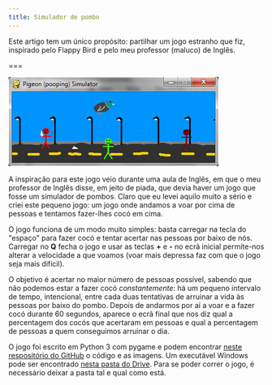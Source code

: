 ```yaml
---
title: Simulador de pombo
---
```


Este artigo tem um único propósito: partilhar um jogo estranho que fiz, inspirado pelo Flappy Bird e pelo meu professor (maluco) de Inglês.

===

![Captura de ecrã do jogo](simulator_screenshot.png)

A inspiração para este jogo veio durante uma aula de Inglês, em que o meu professor de Inglês disse, em jeito de piada, que devia haver um jogo que fosse um simulador de pombos.
Claro que eu levei aquilo muito a sério e criei este pequeno jogo: um jogo onde andamos a voar por cima de pessoas e tentamos fazer-lhes cocó em cima.

O jogo funciona de um modo muito simples: basta carregar na tecla do "espaço" para fazer cocó e tentar acertar nas pessoas por baixo de nós. Carregar no **Q** fecha o jogo e
usar as teclas **+** e **-** no ecrã inicial permite-nos alterar a velocidade a que voamos (voar mais depressa faz com que o jogo seja mais difícil).

O objetivo é acertar no maior número de pessoas possível, sabendo que não podemos estar a fazer cocó _constantemente_: há um pequeno intervalo de tempo, intencional, entre cada
duas tentativas de arruinar a vida às pessoas por baixo do pombo. Depois de andarmos por aí a voar e a fazer cocó durante 60 segundos, aparece o ecrã final que nos diz qual a 
percentagem dos cocós que acertaram em pessoas e qual a percentagem de pessoas a quem conseguimos arruinar o dia.


O jogo foi escrito em Python 3 com pygame e podem encontrar [neste respositório do GitHub](https://github.com/RojerGS/minigames/tree/master/pigeon-simulator) o código e as imagens.
Um executável Windows pode ser encontrado [nesta pasta do Drive](https://drive.google.com/open?id=0ByBeLS6ciLYVWElhc2dZdFc1Ykk).
Para se poder correr o jogo, é necessário deixar a pasta tal e qual como está.